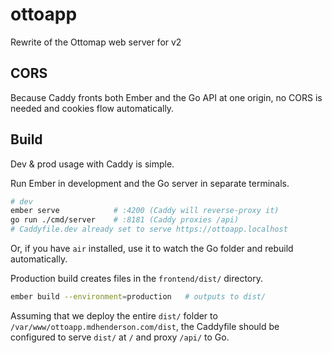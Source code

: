 # ottoapp
Rewrite of the Ottomap web server for v2

## CORS

Because Caddy fronts both Ember and the Go API at one origin, no CORS is needed and cookies flow automatically.

## Build

Dev & prod usage with Caddy is simple.

Run Ember in development and the Go server in separate terminals.

```bash
# dev
ember serve            # :4200 (Caddy will reverse-proxy it)
go run ./cmd/server    # :8181 (Caddy proxies /api)
# Caddyfile.dev already set to serve https://ottoapp.localhost
```

Or, if you have `air` installed, use it to watch the Go folder and rebuild automatically.

Production build creates files in the `frontend/dist/` directory.

```bash
ember build --environment=production   # outputs to dist/
```

Assuming that we deploy the entire `dist/` folder to `/var/www/ottoapp.mdhenderson.com/dist`, the Caddyfile should be configured to serve `dist/` at `/` and proxy `/api/` to Go.
